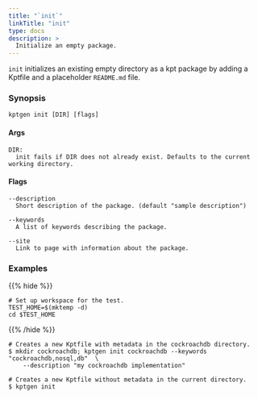 ```yaml
---
title: "`init`"
linkTitle: "init"
type: docs
description: >
  Initialize an empty package.
---
```


<!--mdtogo:Short
    Initialize an empty package.
-->

`init` initializes an existing empty directory as a kpt package by adding a
Kptfile and a placeholder `README.md` file.

### Synopsis

<!--mdtogo:Long-->

```
kptgen init [DIR] [flags]
```

#### Args

```
DIR:
  init fails if DIR does not already exist. Defaults to the current working directory.
```

#### Flags

```
--description
  Short description of the package. (default "sample description")

--keywords
  A list of keywords describing the package.

--site
  Link to page with information about the package.
```

<!--mdtogo-->

### Examples

{{% hide %}}

<!-- @makeWorkplace @verifyExamples-->

```
# Set up workspace for the test.
TEST_HOME=$(mktemp -d)
cd $TEST_HOME
```

{{% /hide %}}

<!--mdtogo:Examples-->

<!-- @pkgInit @verifyStaleExamples-->

```shell
# Creates a new Kptfile with metadata in the cockroachdb directory.
$ mkdir cockroachdb; kptgen init cockroachdb --keywords "cockroachdb,nosql,db"  \
    --description "my cockroachdb implementation"
```

```shell
# Creates a new Kptfile without metadata in the current directory.
$ kptgen init
```

<!--mdtogo-->
